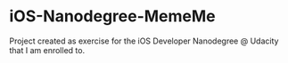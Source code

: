 # iOS-Nanodegree-MemeMe
Project created as exercise for the iOS Developer Nanodegree @ Udacity that I am enrolled to.
